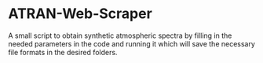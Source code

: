 # ATRAN-Web-Scraper
A small script to obtain synthetic atmospheric spectra by filling in the needed parameters in the code and running it which will save the necessary file formats in the desired folders.
